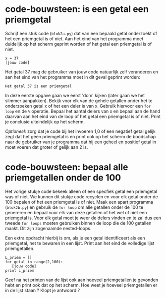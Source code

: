 # code-bouwsteen: is een getal een priemgetal

Schrijf een stuk code (`blok2a.py`) dat van een bepaald getal onderzoekt of het een priemgetal is of niet. Aan het eind van het programma moet duidelijk op het scherm geprint worden of het getal een priemgetal is of niet.

  	x = 37
	[jouw code]
 
Het getal 37 mag de gebruiker van jouw code natuurlijk zelf veranderen en aan het eind van het programma moet in dit geval geprint worden:

  	Het getal 37 is een priemgetal 
	
In deze eerste opgave gaan we eerst 'dom' kijken (later gaan we het slimmer aanpakken). Bekijk voor elk van de gehele getallen onder het te onderzoeken getal x of het een deler is van x. Gebruik hiervoor een `for loop` en de `%` operatie. Bepaal het aantal delers van x en bepaal aan de hand daarvan aan het eind van de loop of het getal een priemgetal is of niet. Print je conclusie uiteindelijk op het scherm.

*Optioneel:* zorg dat je code bij het invoeren 1,0 of een negatief getal gelijk zegt dat het geen priemgetal is en print ook op het scherm de boodschap naar de gebruiker van je programma dat hij een geheel en positief getal in moet voeren dat groter of gelijk aan 2 is.


# code-bouwsteen: bepaal alle priemgetallen onder de 100

Het vorige stukje code bekeek alleen of een specfiek getal een priemgetal was of niet. We kunnen dit stukje code recyclen en voor elk getal onder de 100 bepalen of het een priemgetal is of niet. Maak een apart programma (`blok2b.py`) en gebruik de `for loop` om alle getallen onder de 100 te genereren en bepaal voor elk van deze getallen of het wel of niet een priemgetal is. Voor elk getal moet je weer de delers vinden en je zal dus een tweede `for loops` moeten gebruiken binnen de loop die de 100 getallen maakt. Dit zijn zogenaamde nested-loops. 

Een extra opdracht hierbij is om, als je een getal identificeert als een priemgetal, het te bewaren in een lijst. Print aan het eind de volledige lijst priemgetallen.

	L_priem = []
    for getal in range(2,100):
       [jouw code]
    print L_priem
   
Geef na het printen van de lijst ook aan hoeveel priemgetallen je gevonden hebt en print ook dat op het scherm. Hoe weet je hoeveel priemgetallen er in de lijst staan ? Klopt je antwoord ? 
   



